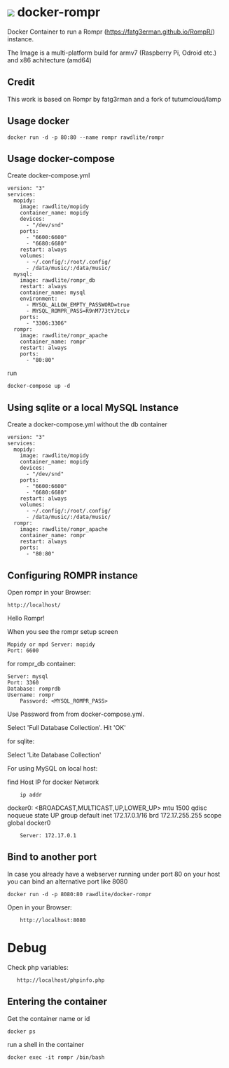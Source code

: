 [![](https://images.microbadger.com/badges/image/rawdlite/rompr.svg)](https://microbadger.com/images/rawdlite/rompr "Get your own image badge on microbadger.com")
docker-rompr
=================

Docker Container to run a Rompr (https://fatg3erman.github.io/RompR/) instance.

The Image is a multi-platform build for armv7 (Raspberry Pi, Odroid etc.) and x86 achitecture (amd64)

Credit
------

This work is based on Rompr by fatg3rman and a fork of tutumcloud/lamp

Usage docker
-------------------

	docker run -d -p 80:80 --name rompr rawdlite/rompr


Usage docker-compose
---------------------------------

Create docker-compose.yml


	version: "3"
	services:
	  mopidy:
	    image: rawdlite/mopidy
	    container_name: mopidy
	    devices:
	      - "/dev/snd"
	    ports:
	      - "6600:6600"
	      - "6680:6680"
	    restart: always
	    volumes:
	      - ~/.config/:/root/.config/
	      - /data/music/:/data/music/
	  mysql:
 	    image: rawdlite/rompr_db
	    restart: always
	    container_name: mysql
	    environment:
	      - MYSQL_ALLOW_EMPTY_PASSWORD=true
	      - MYSQL_ROMPR_PASS=R9nM773tYJtcLv
	    ports:
	      - "3306:3306"
	  rompr:
	    image: rawdlite/rompr_apache
	    container_name: rompr
	    restart: always
	    ports:
	      - "80:80"


run

	docker-compose up -d


Using sqlite or a local MySQL Instance
------------------------------------------


Create a docker-compose.yml without the db container


	version: "3"
	services:
	  mopidy:
	    image: rawdlite/mopidy
	    container_name: mopidy
	    devices:
	      - "/dev/snd"
	    ports:
	      - "6600:6600"
	      - "6680:6680"
	    restart: always
	    volumes:
	      - ~/.config/:/root/.config/
	      - /data/music/:/data/music/
	  rompr:
	    image: rawdlite/rompr_apache
	    container_name: rompr
	    restart: always
	    ports:
	      - "80:80"



Configuring ROMPR instance
------------------------------

Open rompr in your Browser:

	http://localhost/

Hello Rompr!

When you see the rompr setup screen 

	Mopidy or mpd Server: mopidy
	Port: 6600

for rompr_db container:

	Server: mysql
	Port: 3360
	Database: romprdb
	Username: rompr
        Password: <MYSQL_ROMPR_PASS>
	
Use Password from from docker-compose.yml.

Select 'Full Database Collection'.
Hit 'OK'

for sqlite:

Select 'Lite Database Collection'

For using MySQL on local host:

find Host IP for docker Network

        ip addr

docker0: <BROADCAST,MULTICAST,UP,LOWER_UP> mtu 1500 qdisc noqueue state UP group default
    inet 172.17.0.1/16 brd 172.17.255.255 scope global docker0

        Server: 172.17.0.1

Bind to another port
-----------------------------

In case you already have a webserver running under port 80 on your host you can bind an alternative port like 8080

	docker run -d -p 8080:80 rawdlite/docker-rompr

Open in your Browser:

        http://localhost:8080

Debug
=====

Check php variables:

       http://localhost/phpinfo.php

Entering the container
-------------------------------

Get the container name or id

	docker ps

run a shell in the container

	docker exec -it rompr /bin/bash

